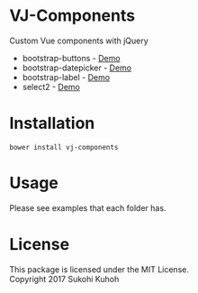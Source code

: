 # VJ-Components
Custom Vue components with jQuery

* bootstrap-buttons - [Demo](http://demo-laravel52.capilano-fw.com/VJ-Components/bootstrap-buttons/example.html)
* bootstrap-datepicker - [Demo](http://demo-laravel52.capilano-fw.com/VJ-Components/bootstrap-datepicker/example.html)
* bootstrap-label - [Demo](http://demo-laravel52.capilano-fw.com/VJ-Components/bootstrap-label/example.html)
* select2 - [Demo](http://demo-laravel52.capilano-fw.com/VJ-Components/select2/example.html)

# Installation

`bower install vj-components`

# Usage

Please see examples that each folder has.

# License

This package is licensed under the MIT License.  
Copyright 2017 Sukohi Kuhoh